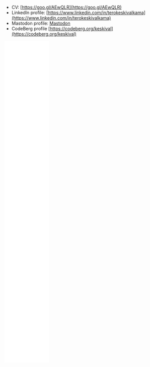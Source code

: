 - CV: [https://goo.gl/AEwQLR](https://goo.gl/AEwQLR)
- LinkedIn profile: [https://www.linkedin.com/in/terokeskivalkama](https://www.linkedin.com/in/terokeskivalkama)
- Mastodon profile: <a rel="me" href="https://rukii.net/@tero">Mastodon</a>
- CodeBerg profile [https://codeberg.org/keskival](https://codeberg.org/keskival)

![Metrics](/github-metrics.svg)
